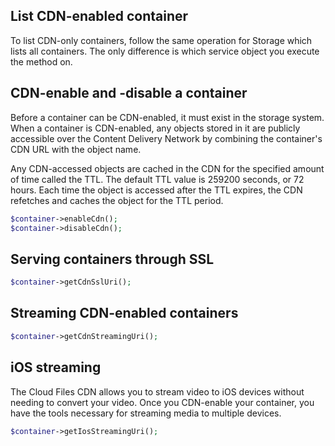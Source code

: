 ## List CDN-enabled container

To list CDN-only containers, follow the same operation for Storage which lists all containers. The only difference is
which service object you execute the method on.

## CDN-enable and -disable a container

Before a container can be CDN-enabled, it must exist in the storage system. When a container is CDN-enabled, any objects
stored in it are publicly accessible over the Content Delivery Network by combining the container's CDN URL with the
object name.

Any CDN-accessed objects are cached in the CDN for the specified amount of time called the TTL. The default TTL value is
259200 seconds, or 72 hours. Each time the object is accessed after the TTL expires, the CDN refetches and caches the
object for the TTL period.

```php
$container->enableCdn();
$container->disableCdn();
```

## Serving containers through SSL

```php
$container->getCdnSslUri();
```

## Streaming CDN-enabled containers

```php
$container->getCdnStreamingUri();
```

## iOS streaming

The Cloud Files CDN allows you to stream video to iOS devices without needing to convert your video. Once you
CDN-enable your container, you have the tools necessary for streaming media to multiple devices.

```php
$container->getIosStreamingUri();
```
